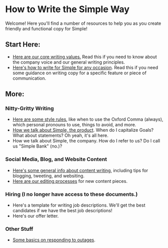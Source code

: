# How to Write the Simple Way

Welcome! Here you'll find a number of resources to help you as you create friendly and functional copy for Simple!

## Start Here: 
 - [Here are our core writing values.](https://github.com/the-rachel/styles/blob/master/Simple/Big%20Stuff/styleguide.md) Read this if you need to know about the company voice and our general writing principles.
 - [Here's how to write for Simple for any occasion](https://github.com/the-rachel/styles/blob/master/Big%20Stuff/voiceandtone.md). Read this if you need some guidance on writing copy for a specific feature or piece of communication.

## More:

### Nitty-Gritty Writing
 - [Here are some style rules](https://github.com/the-rachel/styles/blob/master/Nitty-Gritty/strunkyfresh.md), like when to use the Oxford Comma (always), which personal pronouns to use, things to avoid, and more.
 - [How we talk about Simple, the product](https://github.com/the-rachel/styles/blob/master/Nitty-Gritty/features.md). When do I capitalize Goals? What about statements? Oh yeah, it's all here.
 - How we talk about Simple, the company. How do I refer to us? Do I call us "Simple Bank" (no.)?

### Social Media, Blog, and Website Content
 - [Here's some general info about content writing](https://github.com/the-rachel/styles/blob/master/Content/generalvoice.md), including tips for blogging, tweeting, and websiting.
 - [Here are our editing processes](https://github.com/the-rachel/styles/blob/master/Content/editing.md) for new content pieces.

### Hiring (I no longer have access to these documents.)
 - Here's a template for writing job descriptions. We'll get the best candidates if we have the best job descriptions!
 - Here's our offer letter.

### Other Stuff
 - [Some basics on responding to outages](https://github.com/the-rachel/styles/blob/master/Other/outages.md).
